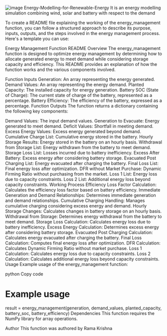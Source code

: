 ![image](https://github.com/D-Ramakrishna/Energy-Modelling-for-Renewable-Energy/assets/160122925/cfa4132c-a2ba-44e9-a490-c959ed887f4e)
Energy-Modelling-for-Renewable-Energy
It is an energy modelling simulation combining wind, solar and battery with respect to the demand

To create a README file explaining the working of the energy_management function, you can follow a structured approach to describe its purpose, inputs, outputs, and the steps involved in the energy management process. Here's a template you can use:

Energy Management Function README
Overview
The energy_management function is designed to optimize energy management by determining how to allocate generated energy to meet demand while considering storage capacity and efficiency. This README provides an explanation of how the function works and the various components involved.

Function Inputs
Generation: An array representing the energy generated.
Demand Values: An array representing the energy demand.
Planted Capacity: The installed capacity for energy generation.
Battery SOC (State of Charge): The current state of charge of the battery, represented as a percentage.
Battery Efficiency: The efficiency of the battery, expressed as a percentage.
Function Outputs
The function returns a dictionary containing the following key components:

Demand Values: The input demand values.
Generation to Evacuate: Energy generated to meet demand.
Deficit Values: Shortfall in meeting demand.
Excess Energy Values: Excess energy generated beyond demand.
Cumulative Charge List: Cumulative energy stored in the battery.
Hourly Storage Results: Energy stored in the battery on an hourly basis.
Withdrawal from Storage List: Energy withdrawn from the battery to meet demand.
Storage Loss List: Losses incurred due to battery inefficiency.
Excess After Battery: Excess energy after considering battery storage.
Evacuated Post Charging List: Energy evacuated after charging the battery.
Final Loss List: Final energy loss after optimization.
DFR without Market Purchase: Dynamic Firming Ratio without purchasing from the market.
Loss 1 List: Energy loss due to capacity constraints.
Loss 2 List: Additional energy loss beyond capacity constraints.
Working Process
Efficiency Loss Factor Calculation: Calculates the efficiency loss factor based on battery efficiency.
Immediate Generation and Demand Relationships: Determines immediate generation and demand relationships.
Cumulative Charging Handling: Manages cumulative charging considering excess energy and demand.
Hourly Storage Changes: Calculates changes in battery storage on an hourly basis.
Withdrawal from Storage: Determines energy withdrawal from the battery to meet demand.
Storage Loss Calculation: Calculates energy loss due to battery inefficiency.
Excess Energy Calculation: Determines excess energy after considering battery storage.
Evacuated Post Charging Calculation: Calculates energy evacuated after charging the battery.
Final Loss Calculation: Computes final energy loss after optimization.
DFR Calculation: Calculates Dynamic Firming Ratio without market purchase.
Loss 1 Calculation: Calculates energy loss due to capacity constraints.
Loss 2 Calculation: Calculates additional energy loss beyond capacity constraints.
Usage
Example usage of the energy_management function:

python
Copy code
# Example usage
result = energy_management(generation, demand_values, planted_capacity, battery_soc, battery_efficiency)
Dependencies
This function requires the NumPy library for array operations.

Author
This function was authored by Rama Krishna


